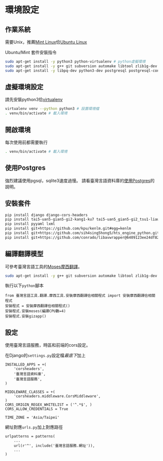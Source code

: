 # 環境設定

## 作業系統
需要Unix，推薦[Mint Linux](http://www.linuxmint.com/download.php)佮[Ubuntu Linux](http://www.ubuntu-tw.org/modules/tinyd0/)

Ubuntu/Mint 套件安裝指令
```bash
sudo apt-get install -y python3 python-virtualenv # python虛擬環境
sudo apt-get install -y g++ git subversion automake libtool zlib1g-dev libboost-all-dev libbz2-dev liblzma-dev python3-dev libgoogle-perftools-dev libxmlrpc-c++.*-dev # moses, libxmlrpc for mosesserver
sudo apt-get install -y libpq-dev python3-dev postgresql postgresql-contrib # postgres
```

## 虛擬環境設定
請先安裝python3佮[virtualenv](https://virtualenv.readthedocs.org/en/latest/)
```bash
virtualenv venv --python python3 # 設置環境檔
. venv/bin/activate # 載入環境
```

## 開啟環境
每次使用前都需要執行
```bash
. venv/bin/activate # 載入環境
```

## 使用Postgres
強烈建議使用pgsql，sqlite3速度過慢。
請看臺灣言語資料庫的[使用Postgres](http://tai5-uan5-gian5-gi2-tsu1-liau7-khoo3.readthedocs.org/zh_TW/latest/%E4%BD%BF%E7%94%A8Postgres.html)的說明。

## 安裝套件
```bash
pip install django django-cors-headers
pip install tai5-uan5-gian5-gi2-kang1-ku7 tai5-uan5_gian5-gi2_tsu1-liau7-khoo3 tai5-uan5_gian5-gi2_hok8-bu7
pip install pyyaml lxml
pip install git+https://github.com/kpu/kenlm.git#egg=kenlm
pip install git+https://github.com/sih4sing5hong5/hts_engine_python.git#egg=htsengine
pip install git+https://github.com/conrado/libavwrapper@6409123ee24df823a5ee0bac7a08043e6b317721#egg=libavwrapper
```

## 編譯翻譯模型
可參考臺灣言語工具的[Moses摩西翻譯](http://tai5-uan5-gian5-gi2-kang1-ku7.readthedocs.org/zh_TW/latest/機器翻譯.html)。
```bash
sudo apt-get install -y g++ git subversion automake libtool zlib1g-dev libboost-all-dev libbz2-dev liblzma-dev python3-dev libgoogle-perftools-dev libxmlrpc-c++.*-dev # moses, libxmlrpc for mosesserver
```
執行以下`python`腳本
```python3
from 臺灣言語工具.翻譯.摩西工具.安裝摩西翻譯佮相關程式 import 安裝摩西翻譯佮相關程式
安裝程式 = 安裝摩西翻譯佮相關程式()
安裝程式.安裝moses(編譯CPU數=4)
安裝程式.安裝gizapp()
```

## 設定
使用臺灣言語服務，時區和前端的cors設定。

在Django的`settings.py`設定檔*最底下*加上
```
INSTALLED_APPS = +(
    'corsheaders',
    '臺灣言語資料庫',
    '臺灣言語服務',
)

MIDDLEWARE_CLASSES = +(
    'corsheaders.middleware.CorsMiddleware',
)
CORS_ORIGIN_REGEX_WHITELIST = ('^.*$', )
CORS_ALLOW_CREDENTIALS = True

TIME_ZONE = 'Asia/Taipei'
```

網址對應`urls.py`加上對應路徑
```python3
urlpatterns = patterns(
    ...
    url(r'^', include('臺灣言語服務.網址')),
    ...
)
```
